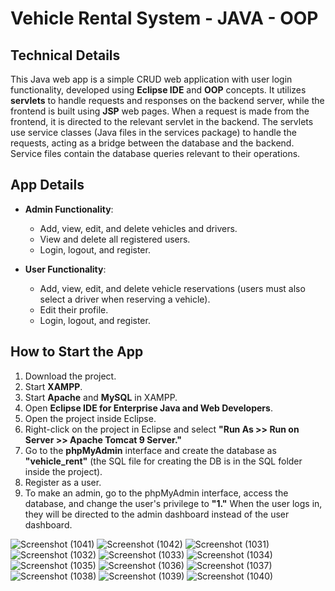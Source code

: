 # Vehicle Rental System - JAVA - OOP

## Technical Details
This Java web app is a simple CRUD web application with user login functionality, developed using **Eclipse IDE** and **OOP** concepts. It utilizes **servlets** to handle requests and responses on the backend server, while the frontend is built using **JSP** web pages. When a request is made from the frontend, it is directed to the relevant servlet in the backend. The servlets use service classes (Java files in the services package) to handle the requests, acting as a bridge between the database and the backend. Service files contain the database queries relevant to their operations.

## App Details
- **Admin Functionality**:
  - Add, view, edit, and delete vehicles and drivers.
  - View and delete all registered users.
  - Login, logout, and register.

- **User Functionality**:
  - Add, view, edit, and delete vehicle reservations (users must also select a driver when reserving a vehicle).
  - Edit their profile.
  - Login, logout, and register.

## How to Start the App
1. Download the project.
2. Start **XAMPP**.
3. Start **Apache** and **MySQL** in XAMPP.
4. Open **Eclipse IDE for Enterprise Java and Web Developers**.
5. Open the project inside Eclipse.
6. Right-click on the project in Eclipse and select **"Run As >> Run on Server >> Apache Tomcat 9 Server."**
7. Go to the **phpMyAdmin** interface and create the database as **"vehicle_rent"** (the SQL file for creating the DB is in the SQL folder inside the project).
8. Register as a user.
9. To make an admin, go to the phpMyAdmin interface, access the database, and change the user's privilege to **"1."** When the user logs in, they will be directed to the admin dashboard instead of the user dashboard.


![Screenshot (1041)](https://github.com/user-attachments/assets/ecb0524f-c691-4eb6-bb57-bdd84320aac0)
![Screenshot (1042)](https://github.com/user-attachments/assets/e3ef6075-3f9b-4a50-945b-0d93c9dc5eeb)
![Screenshot (1031)](https://github.com/user-attachments/assets/24569d7b-ea34-451f-8e73-b3dff72ab0d3)
![Screenshot (1032)](https://github.com/user-attachments/assets/28d400f3-03e9-4d06-8716-a240d06271c2)
![Screenshot (1033)](https://github.com/user-attachments/assets/3eee2fdb-0ee6-4f4f-9bc8-0442d1f46d83)
![Screenshot (1034)](https://github.com/user-attachments/assets/65da86f8-2e60-4e72-8d40-71bc5b8fb9fa)
![Screenshot (1035)](https://github.com/user-attachments/assets/31448311-0ed5-48c0-b209-d1af14d4acfb)
![Screenshot (1036)](https://github.com/user-attachments/assets/22064790-5a13-41ec-9ded-a098e7a1ebd7)
![Screenshot (1037)](https://github.com/user-attachments/assets/35ce596c-0fde-4322-9475-8c5a449573d3)
![Screenshot (1038)](https://github.com/user-attachments/assets/b7ec0bb1-339e-42b2-b232-38f76ed19df8)
![Screenshot (1039)](https://github.com/user-attachments/assets/719f5fb4-09ae-4964-a66c-55903a66f968)
![Screenshot (1040)](https://github.com/user-attachments/assets/658cd411-6fbd-41ee-b28a-d26da7124a8c)
